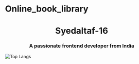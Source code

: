 # Online_book_library

<h1 align="center">Syedaltaf-16</h1>
<h3 align="center">A passionate frontend developer from India</h3>

  ![Top Langs](https://github-readme-stats.vercel.app/api/top-langs/?username=syedaltaf-16&layout=compact&theme=radical)
